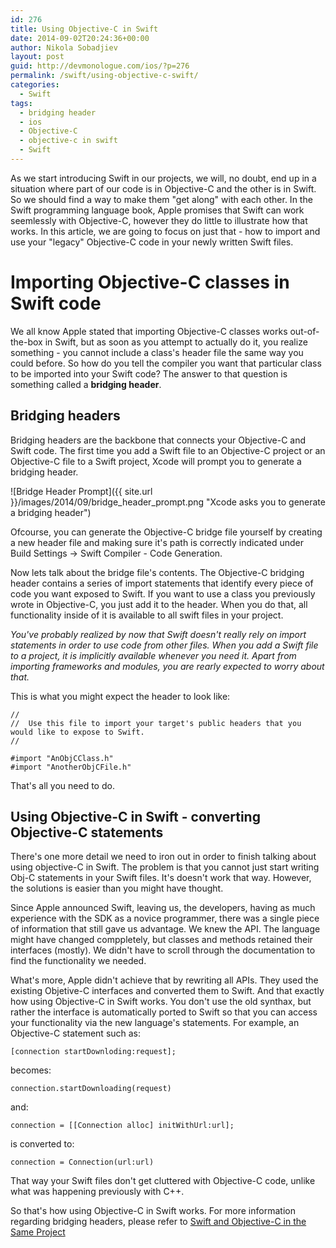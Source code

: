 ```yaml
---
id: 276
title: Using Objective-C in Swift
date: 2014-09-02T20:24:36+00:00
author: Nikola Sobadjiev
layout: post
guid: http://devmonologue.com/ios/?p=276
permalink: /swift/using-objective-c-swift/
categories:
  - Swift
tags:
  - bridging header
  - ios
  - Objective-C
  - objective-c in swift
  - Swift
---
```

As we start introducing Swift in our projects, we will, no doubt, end up in a situation where part of our code is in Objective-C and the other is in Swift. So we should find a way to make them "get along" with each other. In the Swift programming language book, Apple promises that Swift can work seemlessly with Objective-C, however they do little to illustrate how that works. In this article, we are going to focus on just that - how to import and use your "legacy" Objective-C code in your newly written Swift files.

# Importing Objective-C classes in Swift code

We all know Apple stated that importing Objective-C classes works out-of-the-box in Swift, but as soon as you attempt to actually do it, you realize something - you cannot include a class's header file the same way you could before. So how do you tell the compiler you want that particular class to be imported into your Swift code? The answer to that question is something called a **bridging header**.

## Bridging headers

Bridging headers are the backbone that connects your Objective-C and Swift code. The first time you add a Swift file to an Objective-C project or an Objective-C file to a Swift project, Xcode will prompt you to generate a bridging header.

![Bridge Header Prompt]({{ site.url }}/images/2014/09/bridge_header_prompt.png "Xcode asks you to generate a bridging header")

Ofcourse, you can generate the Objective-C bridge file yourself by creating a new header file and making sure it's path is correctly indicated under Build Settings -&gt; Swift Compiler - Code Generation.

Now lets talk about the bridge file's contents. The Objective-C bridging header contains a series of import statements that identify every piece of code you want exposed to Swift. If you want to use a class you previously wrote in Objective-C, you just add it to the header. When you do that, all functionality inside of it is available to all swift files in your project. 

_You've probably realized by now that Swift doesn't really rely on import statements in order to use code from other files. When you add a Swift file to a project, it is implicitly available whenever you need it. Apart from importing frameworks and modules, you are rearly expected to worry about that._

This is what you might expect the header to look like:

	//
	//  Use this file to import your target's public headers that you would like to expose to Swift.
	//

	#import "AnObjCClass.h"
	#import "AnotherObjCFile.h"
	
That's all you need to do.

## Using Objective-C in Swift - converting Objective-C statements

There's one more detail we need to iron out in order to finish talking about using objective-C in Swift. The problem is that you cannot just start writing Obj-C statements in your Swift files. It's doesn't work that way. However, the solutions is easier than you might have thought.

Since Apple announced Swift, leaving us, the developers, having as much experience with the SDK as a novice programmer, there was a single piece of information that still gave us advantage. We knew the API. The language might have changed comppletely, but classes and methods retained their interfaces (mostly). We didn't have to scroll through the documentation to find the functionality we needed.

What's more, Apple didn't achieve that by rewriting all APIs. They used the existing Objetive-C interfaces and converted them to Swift. And that exactly how using Objective-C in Swift works. You don't use the old synthax, but rather the interface is automatically ported to Swift so that you can access your functionality via the new language's statements.
For example, an Objective-C statement such as:

	[connection startDownloding:request];
	
becomes:

	connection.startDownloading(request)
	
and:
	
	connection = [[Connection alloc] initWithUrl:url];
	
is converted to:
	
	connection = Connection(url:url)
	
That way your Swift files don't get cluttered with Objective-C code, unlike what was happening previously with C++. 

So that's how using Objective-C in Swift works. For more information regarding bridging headers, please refer to [Swift and Objective-C in the Same Project][Apple docs on bridging headers]

[Apple docs on bridging headers]: https://developer.apple.com/library/prerelease/ios/documentation/Swift/Conceptual/BuildingCocoaApps/MixandMatch.html